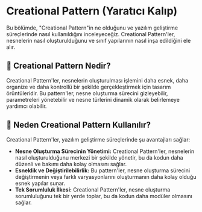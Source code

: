 # Creational Pattern (Yaratıcı Kalıp)

Bu bölümde, "Creational Pattern"in ne olduğunu ve yazılım geliştirme süreçlerinde nasıl kullanıldığını inceleyeceğiz. Creational Pattern'ler, nesnelerin nasıl oluşturulduğunu ve sınıf yapılarının nasıl inşa edildiğini ele alır.

## 🌟 Creational Pattern Nedir?

Creational Pattern'ler, nesnelerin oluşturulması işlemini daha esnek, daha organize ve daha kontrollü bir şekilde gerçekleştirmek için tasarım örüntüleridir. Bu pattern'ler, nesne oluşturma sürecini gizleyebilir, parametreleri yönetebilir ve nesne türlerini dinamik olarak belirlemeye yardımcı olabilir.

## 🚀 Neden Creational Pattern Kullanılır?

Creational Pattern'ler, yazılım geliştirme süreçlerinde şu avantajları sağlar:

- **Nesne Oluşturma Sürecinin Yönetimi:** Creational Pattern'ler, nesnelerin nasıl oluşturulduğunu merkezi bir şekilde yönetir, bu da kodun daha düzenli ve bakımı daha kolay olmasını sağlar.
- **Esneklik ve Değiştirilebilirlik:** Bu pattern'ler, nesne oluşturma sürecini değiştirmenin veya farklı varyasyonlarını oluşturmanın daha kolay olduğu esnek yapılar sunar.
- **Tek Sorumluluk İlkesi:** Creational Pattern'ler, nesne oluşturma sorumluluğunu tek bir yerde toplar, bu da kodun daha modüler olmasını sağlar.
